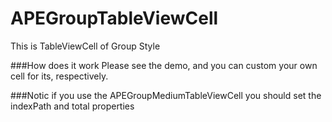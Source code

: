 # APEGroupTableViewCell

This is TableViewCell of Group Style

###How does it work 
   Please see the demo, and you can custom your own cell for its, respectively.
   
###Notic 
if you use the APEGroupMediumTableViewCell you should set the indexPath and total properties 
